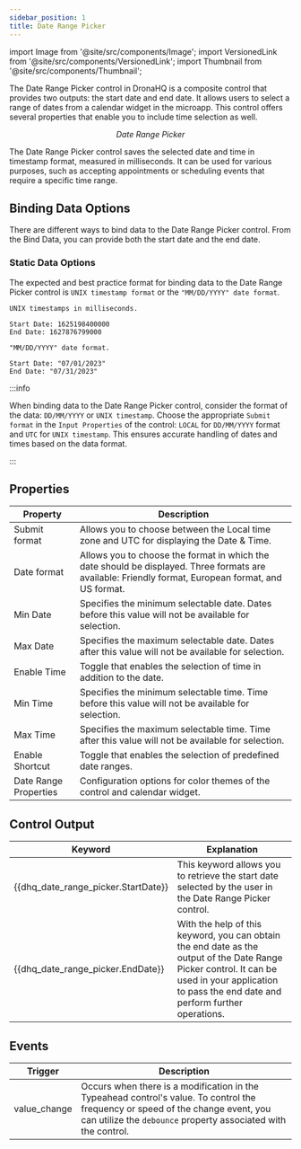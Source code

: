 ```yaml
---
sidebar_position: 1
title: Date Range Picker
---
```


import Image from '@site/src/components/Image'; import VersionedLink from '@site/src/components/VersionedLink'; import
Thumbnail from '@site/src/components/Thumbnail';

The Date Range Picker control in DronaHQ is a composite control that provides two outputs: the start date and end date. It allows users to select a range of dates from a calendar widget in the microapp. This control offers several properties that enable you to include time selection as well.


<figure>
  <Thumbnail src="/img/reference/controls/date-range-picker/preview.jpeg" alt="Date Range Picker" />
  <figcaption align = "center"><i>Date Range Picker</i></figcaption>
</figure>

The Date Range Picker control saves the selected date and time in timestamp format, measured in milliseconds. It can be used for various purposes, such as accepting appointments or scheduling events that require a specific time range.

## Binding Data Options

There are different ways to bind data to the Date Range Picker control. From the Bind Data, you can provide both the start date and the end date. 

### Static Data Options

The expected and best practice format for binding data to the Date Range Picker control is `UNIX timestamp format` or the `"MM/DD/YYYY" date format`.

```
UNIX timestamps in milliseconds. 

Start Date: 1625198400000
End Date: 1627876799000

```
```
"MM/DD/YYYY" date format.

Start Date: "07/01/2023"
End Date: "07/31/2023"

```

:::info

When binding data to the Date Range Picker control, consider the format of the data: `DD/MM/YYYY` or `UNIX timestamp`. Choose the appropriate `Submit format` in the `Input Properties` of the control: `LOCAL` for `DD/MM/YYYY` format and `UTC` for `UNIX timestamp`. This ensures accurate handling of dates and times based on the data format.

:::



## Properties

| Property           | Description                                                                                                                                         |
|--------------------|-----------------------------------------------------------------------------------------------------------------------------------------------------|
| Submit format      | Allows you to choose between the Local time zone and UTC for displaying the Date & Time.                                                           |
| Date format        | Allows you to choose the format in which the date should be displayed. Three formats are available: Friendly format, European format, and US format. |
| Min Date           | Specifies the minimum selectable date. Dates before this value will not be available for selection.                                                |
| Max Date           | Specifies the maximum selectable date. Dates after this value will not be available for selection.                                                  |
| Enable Time        | Toggle that enables the selection of time in addition to the date.                                                                                   |
| Min Time           | Specifies the minimum selectable time. Time before this value will not be available for selection.                                                   |
| Max Time           | Specifies the maximum selectable time. Time after this value will not be available for selection.                                                     |
| Enable Shortcut    | Toggle that enables the selection of predefined date ranges.                                                                                         |
| Date Range Properties | Configuration options for color themes of the control and calendar widget.                                                                           |
## Control Output

| Keyword                                | Explanation                                                                                                                               |
|----------------------------------------|-------------------------------------------------------------------------------------------------------------------------------------------|
| {{dhq_date_range_picker.StartDate}} | This keyword allows you to retrieve the start date selected by the user in the Date Range Picker control.                        |
| {{dhq_date_range_picker.EndDate}}   | With the help of this keyword, you can obtain the end date as the output of the Date Range Picker control. It can be used in your application to pass the end date and perform further operations. |


## Events


| Trigger                   | Description                                                                             |
|--------------------------|-----------------------------------------------------------------------------------------|
| value_change                | Occurs when there is a modification in the Typeahead control's value. To control the frequency or speed of the change event, you can utilize the `debounce` property associated with the control. |
